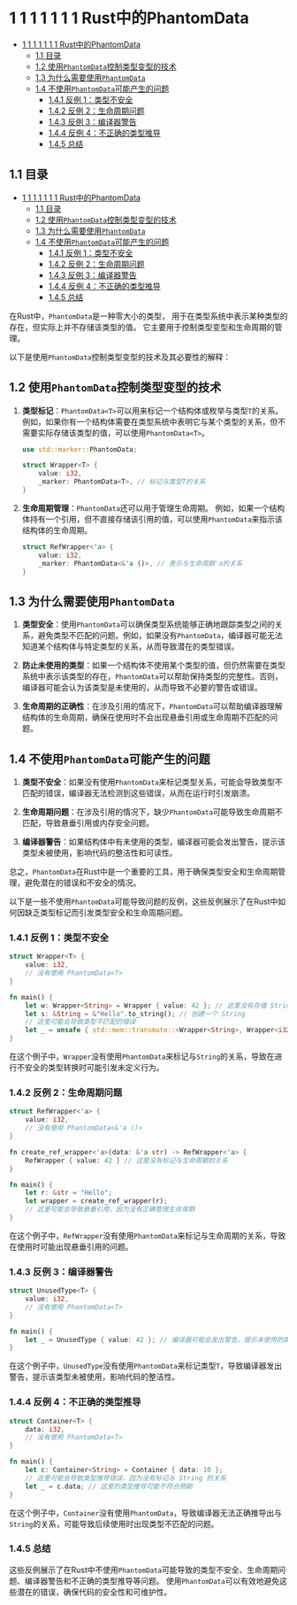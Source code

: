 # 1 1 1 1 1 1 1 Rust中的PhantomData

<!-- TOC START -->
- [1 1 1 1 1 1 1 Rust中的PhantomData](#1-1-1-1-1-1-1-rust中的phantomdata)
  - [1.1 目录](#11-目录)
  - [1.2 使用`PhantomData`控制类型变型的技术](#12-使用phantomdata控制类型变型的技术)
  - [1.3 为什么需要使用`PhantomData`](#13-为什么需要使用phantomdata)
  - [1.4 不使用`PhantomData`可能产生的问题](#14-不使用phantomdata可能产生的问题)
    - [1.4.1 反例 1：类型不安全](#141-反例-1类型不安全)
    - [1.4.2 反例 2：生命周期问题](#142-反例-2生命周期问题)
    - [1.4.3 反例 3：编译器警告](#143-反例-3编译器警告)
    - [1.4.4 反例 4：不正确的类型推导](#144-反例-4不正确的类型推导)
    - [1.4.5 总结](#145-总结)
<!-- TOC END -->

## 1.1 目录

- [1 1 1 1 1 1 1 Rust中的PhantomData](#1-1-1-1-1-1-1-rust中的phantomdata)
  - [1.1 目录](#11-目录)
  - [1.2 使用`PhantomData`控制类型变型的技术](#12-使用phantomdata控制类型变型的技术)
  - [1.3 为什么需要使用`PhantomData`](#13-为什么需要使用phantomdata)
  - [1.4 不使用`PhantomData`可能产生的问题](#14-不使用phantomdata可能产生的问题)
    - [1.4.1 反例 1：类型不安全](#141-反例-1类型不安全)
    - [1.4.2 反例 2：生命周期问题](#142-反例-2生命周期问题)
    - [1.4.3 反例 3：编译器警告](#143-反例-3编译器警告)
    - [1.4.4 反例 4：不正确的类型推导](#144-反例-4不正确的类型推导)
    - [1.4.5 总结](#145-总结)

在Rust中，`PhantomData`是一种零大小的类型，
用于在类型系统中表示某种类型的存在，但实际上并不存储该类型的值。
它主要用于控制类型变型和生命周期的管理。

以下是使用`PhantomData`控制类型变型的技术及其必要性的解释：

## 1.2 使用`PhantomData`控制类型变型的技术

1. **类型标记**：`PhantomData<T>`可以用来标记一个结构体或枚举与类型`T`的关系。
   例如，如果你有一个结构体需要在类型系统中表明它与某个类型的关系，但不需要实际存储该类型的值，可以使用`PhantomData<T>`。

   ```rust
   use std::marker::PhantomData;

   struct Wrapper<T> {
       value: i32,
       _marker: PhantomData<T>, // 标记与类型T的关系
   }
   ```

2. **生命周期管理**：`PhantomData`还可以用于管理生命周期。
   例如，如果一个结构体持有一个引用，但不直接存储该引用的值，可以使用`PhantomData`来指示该结构体的生命周期。

   ```rust
   struct RefWrapper<'a> {
       value: i32,
       _marker: PhantomData<&'a ()>, // 表示与生命周期'a的关系
   }
   ```

## 1.3 为什么需要使用`PhantomData`

1. **类型安全**：使用`PhantomData`可以确保类型系统能够正确地跟踪类型之间的关系，避免类型不匹配的问题。例如，如果没有`PhantomData`，编译器可能无法知道某个结构体与特定类型的关系，从而导致潜在的类型错误。

2. **防止未使用的类型**：如果一个结构体不使用某个类型的值，但仍然需要在类型系统中表示该类型的存在，`PhantomData`可以帮助保持类型的完整性。否则，编译器可能会认为该类型是未使用的，从而导致不必要的警告或错误。

3. **生命周期的正确性**：在涉及引用的情况下，`PhantomData`可以帮助编译器理解结构体的生命周期，确保在使用时不会出现悬垂引用或生命周期不匹配的问题。

## 1.4 不使用`PhantomData`可能产生的问题

1. **类型不安全**：如果没有使用`PhantomData`来标记类型关系，可能会导致类型不匹配的错误，编译器无法检测到这些错误，从而在运行时引发崩溃。

2. **生命周期问题**：在涉及引用的情况下，缺少`PhantomData`可能导致生命周期不匹配，导致悬垂引用或内存安全问题。

3. **编译器警告**：如果结构体中有未使用的类型，编译器可能会发出警告，提示该类型未被使用，影响代码的整洁性和可读性。

总之，`PhantomData`在Rust中是一个重要的工具，用于确保类型安全和生命周期管理，避免潜在的错误和不安全的情况。

以下是一些不使用`PhantomData`可能导致问题的反例，这些反例展示了在Rust中如何因缺乏类型标记而引发类型安全和生命周期问题。

### 1.4.1 反例 1：类型不安全

```rust
struct Wrapper<T> {
    value: i32,
    // 没有使用 PhantomData<T>
}

fn main() {
    let w: Wrapper<String> = Wrapper { value: 42 }; // 这里没有存储 String 类型
    let s: &String = &"Hello".to_string(); // 创建一个 String
    // 这里可能会导致类型不匹配的错误
    let _ = unsafe { std::mem::transmute::<Wrapper<String>, Wrapper<i32>>(w) }; // 不安全的类型转换
}
```

在这个例子中，`Wrapper`没有使用`PhantomData`来标记与`String`的关系，导致在进行不安全的类型转换时可能引发未定义行为。

### 1.4.2 反例 2：生命周期问题

```rust
struct RefWrapper<'a> {
    value: i32,
    // 没有使用 PhantomData<&'a ()>
}

fn create_ref_wrapper<'a>(data: &'a str) -> RefWrapper<'a> {
    RefWrapper { value: 42 } // 这里没有标记与生命周期的关系
}

fn main() {
    let r: &str = "Hello";
    let wrapper = create_ref_wrapper(r);
    // 这里可能会导致悬垂引用，因为没有正确管理生命周期
}
```

在这个例子中，`RefWrapper`没有使用`PhantomData`来标记与生命周期的关系，导致在使用时可能出现悬垂引用的问题。

### 1.4.3 反例 3：编译器警告

```rust
struct UnusedType<T> {
    value: i32,
    // 没有使用 PhantomData<T>
}

fn main() {
    let _ = UnusedType { value: 42 }; // 编译器可能会发出警告，提示未使用的类型
}
```

在这个例子中，`UnusedType`没有使用`PhantomData`来标记类型`T`，导致编译器发出警告，提示该类型未被使用，影响代码的整洁性。

### 1.4.4 反例 4：不正确的类型推导

```rust
struct Container<T> {
    data: i32,
    // 没有使用 PhantomData<T>
}

fn main() {
    let c: Container<String> = Container { data: 10 };
    // 这里可能会导致类型推导错误，因为没有标记与 String 的关系
    let _ = c.data; // 这里的类型推导可能不符合预期
}
```

在这个例子中，`Container`没有使用`PhantomData`，导致编译器无法正确推导出与`String`的关系，可能导致后续使用时出现类型不匹配的问题。

### 1.4.5 总结

这些反例展示了在Rust中不使用`PhantomData`可能导致的类型不安全、生命周期问题、编译器警告和不正确的类型推导等问题。
使用`PhantomData`可以有效地避免这些潜在的错误，确保代码的安全性和可维护性。
